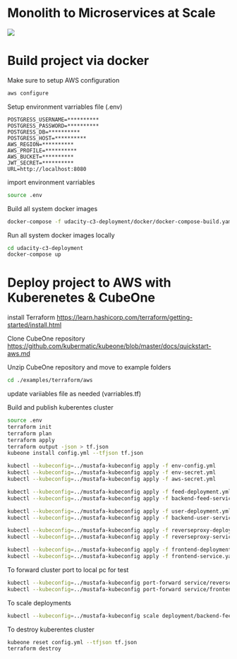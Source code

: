 # Monolith to Microservices at Scale


![](https://travis-ci.com/MMSaad/Monolith-to-Microservices-at-Scale.svg?branch=master)



# Build project via docker

Make sure to setup AWS configuration
```bash
aws configure
```

Setup environment varriables file (.env)
```
POSTGRESS_USERNAME=**********
POSTGRESS_PASSWORD=**********
POSTGRESS_DB=**********
POSTGRESS_HOST=**********
AWS_REGION=**********
AWS_PROFILE=**********
AWS_BUCKET=**********
JWT_SECRET=**********
URL=http://localhost:8080
```

import environment varriables
```bash
source .env
```

Build all system docker images

```bash
docker-compose -f udacity-c3-deployment/docker/docker-compose-build.yaml build --parallel
```
Run all system docker images locally
```bash
cd udacity-c3-deployment
docker-compose up
```

# Deploy project to AWS with Kuberenetes & CubeOne


install Terraform 
https://learn.hashicorp.com/terraform/getting-started/install.html

Clone CubeOne repository
https://github.com/kubermatic/kubeone/blob/master/docs/quickstart-aws.md

Unzip CubeOne repository and move to example folders
```bash
cd ./examples/terraform/aws
```

update variiables file as needed (varriables.tf)



Build and publish kuberentes cluster
```bash
source .env
terraform init
terraform plan
terraform apply
terraform output -json > tf.json
kubeone install config.yml --tfjson tf.json

kubectl --kubeconfig=../mustafa-kubeconfig apply -f env-config.yml
kubectl --kubeconfig=../mustafa-kubeconfig apply -f env-secret.yml
kubectl --kubeconfig=../mustafa-kubeconfig apply -f aws-secret.yml

kubectl --kubeconfig=../mustafa-kubeconfig apply -f feed-deployment.yml
kubectl --kubeconfig=../mustafa-kubeconfig apply -f backend-feed-service.yaml

kubectl --kubeconfig=../mustafa-kubeconfig apply -f user-deployment.yml
kubectl --kubeconfig=../mustafa-kubeconfig apply -f backend-user-service.yaml

kubectl --kubeconfig=../mustafa-kubeconfig apply -f reverseproxy-deployment.yml
kubectl --kubeconfig=../mustafa-kubeconfig apply -f reverseproxy-service.yaml

kubectl --kubeconfig=../mustafa-kubeconfig apply -f frontend-deployment.yml
kubectl --kubeconfig=../mustafa-kubeconfig apply -f frontend-service.yaml
```

To forward cluster port to local pc for test
```bash
kubectl --kubeconfig=../mustafa-kubeconfig port-forward service/reverseproxy 8080:8080
kubectl --kubeconfig=../mustafa-kubeconfig port-forward service/frontend 8100:80
```

To scale deployments
```bash
kubectl --kubeconfig=../mustafa-kubeconfig scale deployment/backend-feed --replicas=2
```

To destroy kuberentes cluster
```bash
kubeone reset config.yml --tfjson tf.json
terraform destroy
```


